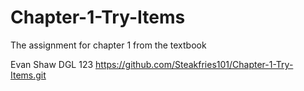 # Chapter-1-Try-Items
The assignment for chapter 1 from the textbook


Evan Shaw
DGL 123
https://github.com/Steakfries101/Chapter-1-Try-Items.git
